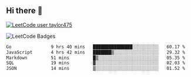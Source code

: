 ## Hi there 👋

[![LeetCode user taylor475](https://img.shields.io/badge/dynamic/json?style=for-the-badge&labelColor=black&color=%23ffa116&label=Solved&query=solvedOverTotal&url=https%3A%2F%2Fleetcode-badge.vercel.app%2Fapi%2Fusers%2Ftaylor475&logo=leetcode&logoColor=yellow)](https://leetcode.com/taylor475/)

<img src="https://leetcode-badge-showcase.vercel.app/api?username=taylor475" alt="LeetCode Badges" />

<!--START_SECTION:waka-->

```txt
Go               9 hrs 40 mins   ███████████████░░░░░░░░░░   60.17 %
JavaScript       4 hrs 42 mins   ███████▒░░░░░░░░░░░░░░░░░   29.32 %
Markdown         51 mins         █▒░░░░░░░░░░░░░░░░░░░░░░░   05.35 %
SQL              19 mins         ▓░░░░░░░░░░░░░░░░░░░░░░░░   02.03 %
JSON             14 mins         ▒░░░░░░░░░░░░░░░░░░░░░░░░   01.52 %
```

<!--END_SECTION:waka-->

<!--
**taylor475/taylor475** is a _special_ repository because its `README.md` (this file) appears on your GitHub profile.
